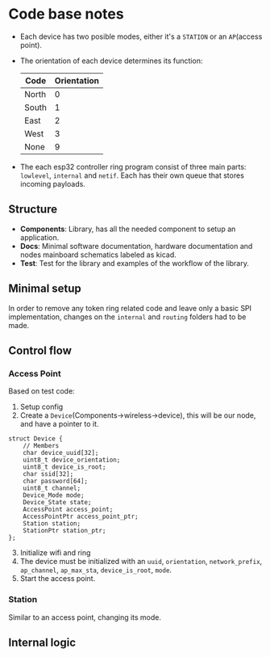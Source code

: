 # Code base notes

- Each device has two posible modes, either it's a `STATION` or an `AP`(access point).
- The orientation of each device determines its function:

	| Code  | Orientation |
	|-------|-------------|
	| North | 0           |
	| South | 1           |
	| East  | 2           |
	| West  | 3           |
	| None  | 9           |

- The each esp32 controller ring program consist of three main parts: `lowlevel`, `internal` and `netif`. Each has their own queue that stores incoming payloads.

## Structure

- **Components**: Library, has all the needed component to setup an application.
- **Docs**: Minimal software documentation, hardware documentation and nodes mainboard schematics labeled as kicad.
- **Test**: Test for the library and examples of the workflow of the library.

## Minimal setup

In order to remove any token ring related code and leave only a basic SPI implementation, changes on the `internal` and `routing` folders had to be made.

## Control flow

### Access Point
Based on test code:

1. Setup config
2. Create a `Device`(Components->wireless->device), this will be our node, and have a pointer to it.

```
struct Device {
	// Members
	char device_uuid[32];
	uint8_t device_orientation;
	uint8_t device_is_root;
	char ssid[32];
	char password[64];
	uint8_t channel;
	Device_Mode mode;
	Device_State state;
	AccessPoint access_point;
	AccessPointPtr access_point_ptr;
	Station station;
	StationPtr station_ptr;
};
```
3. Initialize wifi and ring
4. The device must be initialized with an `uuid`, `orientation`, `network_prefix`, `ap_channel`, `ap_max_sta`, `device_is_root`, `mode`.
5. Start the access point.

### Station

Similar to an access point, changing its mode. 

## Internal logic



